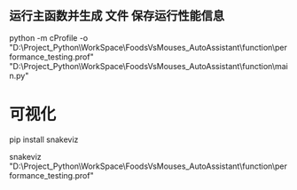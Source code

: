 ## 运行主函数并生成 文件 保存运行性能信息

python -m cProfile -o "D:\Project_Python\WorkSpace\FoodsVsMouses_AutoAssistant\function\performance_testing.prof" "D:\Project_Python\WorkSpace\FoodsVsMouses_AutoAssistant\function\main.py"

# 可视化

pip install snakeviz

snakeviz "D:\Project_Python\WorkSpace\FoodsVsMouses_AutoAssistant\function\performance_testing.prof" 